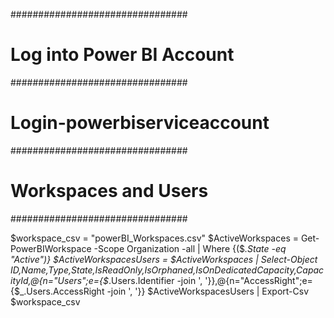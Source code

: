 ################################
# Log into Power BI Account 
################################

# Login-powerbiserviceaccount

################################
# Workspaces and Users
################################

$workspace_csv = "powerBI_Workspaces.csv"
$ActiveWorkspaces = Get-PowerBIWorkspace -Scope Organization -all | Where {($_.State -eq "Active")}
$ActiveWorkspacesUsers = $ActiveWorkspaces | Select-Object ID,Name,Type,State,IsReadOnly,IsOrphaned,IsOnDedicatedCapacity,CapacityId,@{n="Users";e={$_.Users.Identifier  -join ', '}},@{n="AccessRight";e={$_.Users.AccessRight -join ', '}}
$ActiveWorkspacesUsers | Export-Csv $workspace_csv
